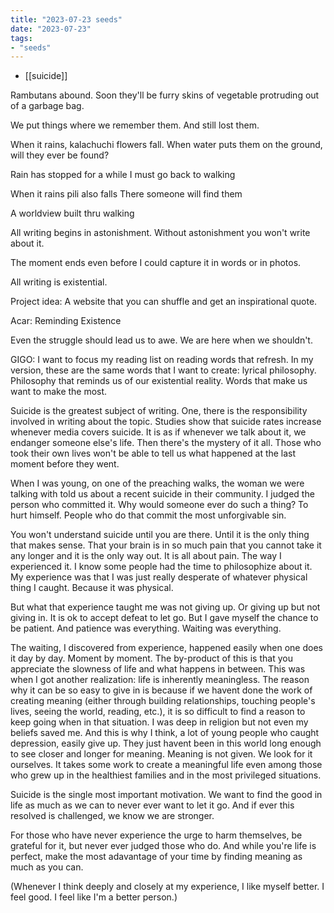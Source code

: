 ```yaml
---
title: "2023-07-23 seeds"
date: "2023-07-23"
tags:
- "seeds"
---
```

- [[suicide]]

Rambutans abound.
Soon they'll be furry skins of vegetable protruding out of a garbage bag.

We put things where we remember them.
And still lost them.

When it rains, kalachuchi flowers fall.
When water puts them on the ground, will they ever be found?

Rain has stopped for a while
I must go back to walking

When it rains pili also falls
There someone will find them

A worldview built thru walking

All writing begins in astonishment. Without astonishment you won't write about it.

The moment ends even before I could capture it in words or in photos.

All writing is existential.

Project idea: A website that you can shuffle and get an inspirational quote.

Acar: Reminding Existence

Even the struggle should lead us to awe.
We are here when we shouldn't.

GIGO: I want to focus my reading list on reading words that refresh. In my version, these are the same words that I want to create: lyrical philosophy. Philosophy that reminds us of our existential reality. Words that make us want to make the most.

Suicide is the greatest subject of writing. One, there is the responsibility involved in writing about the topic. Studies show that suicide rates increase whenever media covers suicide. It is as if whenever we talk about it, we endanger someone else's life. Then there's the mystery of it all. Those who took their own lives won't be able to tell us what happened at the last moment before they went.

When I was young, on one of the preaching walks, the woman we were talking with told us about a recent suicide in their community. I judged the person who committed it. Why would someone ever do such a thing? To hurt himself. People who do that commit the most unforgivable sin.

You won't understand suicide until you are there. Until it is the only thing that makes sense. That your brain is in so much pain that you cannot take it any longer and it is the only way out. It is all about pain. The way I experienced it. I know some people had the time to philosophize about it. My experience was that I was just really desperate of whatever physical thing I caught. Because it was physical.

But what that experience taught me was not giving up. Or giving up but not giving in. It is ok to accept defeat to let go. But I gave myself the chance to be patient. And patience was everything. Waiting was everything.

The waiting, I discovered from experience, happened easily when one does it day by day. Moment by moment. The by-product of this is that you appreciate the slowness of life and what happens in between. This was when I got another realization: life is inherently meaningless. The reason why it can be so easy to give in is because if we havent done the work of creating meaning (either through building relationships, touching people's lives, seeing the world, reading, etc.), it is so difficult to find a reason to keep going when in that situation. I was deep in religion but not even my beliefs saved me. And this is why I think, a lot of young people who caught depression, easily give up. They just havent been in this world long enough to see closer and longer for meaning. Meaning is not given. We look for it ourselves. It takes some work to create a meaningful life even among those who grew up in the healthiest families and in the most privileged situations.

Suicide is the single most important motivation. We want to find the good in life as much as we can to never ever want to let it go. And if ever this resolved is challenged, we know we are stronger.

For those who have never experience the urge to harm themselves, be grateful for it, but never ever judged those who do. And while you're life is perfect, make the most adavantage of your time by finding meaning as much as you can.

(Whenever I think deeply and closely at my experience, I like myself better. I feel good. I feel like I'm a better person.)